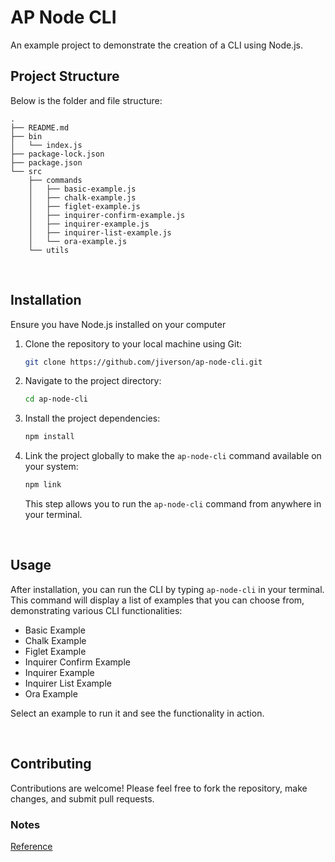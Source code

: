 # AP Node CLI

An example project to demonstrate the creation of a CLI using Node.js.

## Project Structure

Below is the folder and file structure:

```
.
├── README.md
├── bin
│   └── index.js
├── package-lock.json
├── package.json
└── src
    ├── commands
    │   ├── basic-example.js
    │   ├── chalk-example.js
    │   ├── figlet-example.js
    │   ├── inquirer-confirm-example.js
    │   ├── inquirer-example.js
    │   ├── inquirer-list-example.js
    │   └── ora-example.js
    └── utils
```

<br>

## Installation

Ensure you have Node.js installed on your computer

1. Clone the repository to your local machine using Git:

   ```bash
   git clone https://github.com/jiverson/ap-node-cli.git
   ```

2. Navigate to the project directory:

   ```bash
   cd ap-node-cli
   ```

3. Install the project dependencies:

   ```bash
   npm install
   ```

4. Link the project globally to make the `ap-node-cli` command available on your system:
   ```bash
   npm link
   ```
   This step allows you to run the `ap-node-cli` command from anywhere in your terminal.

<br>

## Usage

After installation, you can run the CLI by typing `ap-node-cli` in your terminal. This command will display a list of examples that you can choose from, demonstrating various CLI functionalities:

- Basic Example
- Chalk Example
- Figlet Example
- Inquirer Confirm Example
- Inquirer Example
- Inquirer List Example
- Ora Example

Select an example to run it and see the functionality in action.

<br>

## Contributing

Contributions are welcome! Please feel free to fork the repository, make changes, and submit pull requests.


### Notes
[Reference](https://github.com/lirantal/nodejs-cli-apps-best-practices)
